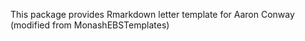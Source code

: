 
This package provides Rmarkdown letter template for Aaron Conway (modified from MonashEBSTemplates)
